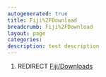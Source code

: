```yaml
---
autogenerated: true
title: Fiji%2FDownload
breadcrumb: Fiji%2FDownload
layout: page
categories: 
description: test description
---
```


1.  REDIRECT [Fiji/Downloads](Fiji/Downloads )
